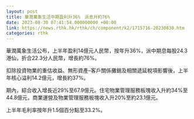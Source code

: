 ```yaml
---
layout: post
title: 華潤萬象生活中期盈利升36%　派息升約76%
date: 2023-08-30 07:41:54.000000000 +08:00
link: https://news.rthk.hk/rthk/ch/component/k2/1715716-20230830.htm
categories: rthk
---
```


華潤萬象生活公布，上半年盈利14億元人民幣，按年升36%，派中期息每股24.3港仙，折合22.3分人民幣，增長約76%。

扣除投資物業的重估收益、無形資產–客戶關係攤銷及相關遞延稅項影響後，上半年核心溢利14.2億元，增長約37%。

期內，綜合收入增長近29%至67.9億元。住宅物業管理服務板塊收入升約34%至44.8億元，商業運營及物業管理服務板塊收入升20%至約23.1億元。

上半年毛利率按年升1.5個百分點至33.2%。
